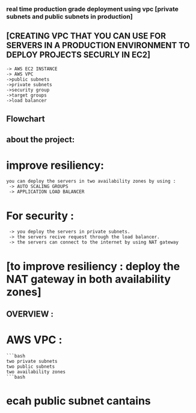### real time production grade deployment using vpc [private subnets and public subnets in production]
## [CREATING VPC THAT YOU CAN USE FOR SERVERS IN A PRODUCTION ENVIRONMENT TO DEPLOY PROJECTS SECURLY IN EC2]
    -> AWS EC2 INSTANCE
    -> AWS VPC
    ->public subnets
    ->private subnets
    ->security group
    ->target groups
    ->load balancer
## Flowchart

## about the project:
 # improve resiliency:
    you can deploy the servers in two availability zones by using :
     -> AUTO SCALING GROUPS
     -> APPLICATION LOAD BALANCER
 # For security :
     -> you deploy the servers in private subnets.
     -> the servers recive request through the load balancer.
     -> the servers can connect to the internet by using NAT gateway

 # [to improve resiliency : deploy the NAT gateway in both availability zones]


## OVERVIEW :

 # AWS VPC :
    ```bash 
    two private subnets
    two public subnets
    two availability zones
    ```bash
  # ecah public subnet cantains
     
